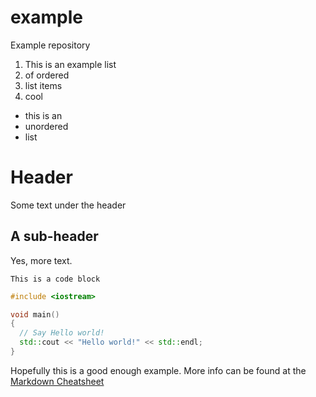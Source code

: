 example
=======

Example repository

1. This is an example list
2. of ordered
3. list items
4. cool

* this is an
* unordered
* list

# Header

Some text under the header

## A sub-header

Yes, more text.

```
This is a code block
```

```c++
#include <iostream>

void main()
{
  // Say Hello world!
  std::cout << "Hello world!" << std::endl;
}
```

Hopefully this is a good enough example. More info can be found at the [Markdown Cheatsheet](https://github.com/adam-p/markdown-here/wiki/Markdown-Cheatsheet)

